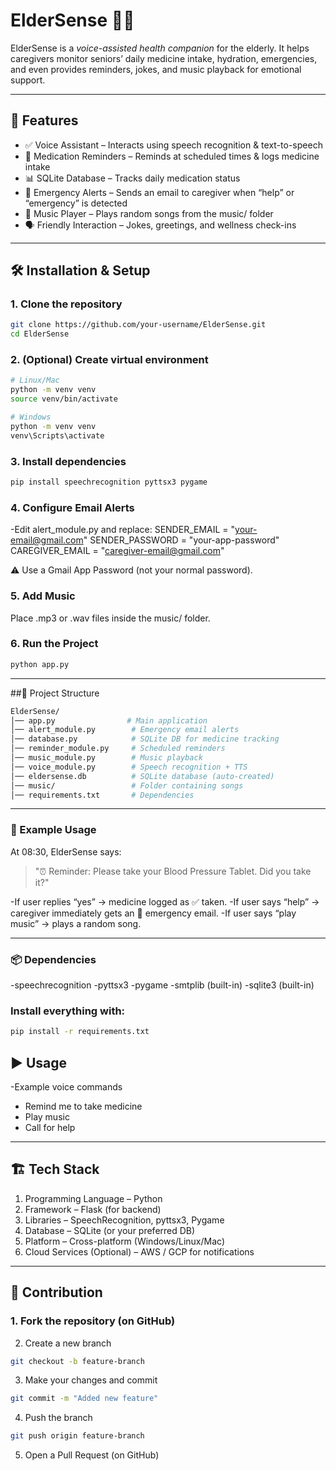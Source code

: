 # ElderSense 🧓🤖

ElderSense is a *voice-assisted health companion* for the elderly. It helps caregivers monitor seniors’ daily medicine intake, hydration, emergencies, and even provides reminders, jokes, and music playback for emotional support.  

---

## 🚀 Features
- ✅ Voice Assistant – Interacts using speech recognition & text-to-speech  
- 💊 Medication Reminders – Reminds at scheduled times & logs medicine intake  
- 📊 SQLite Database – Tracks daily medication status  
- 📧 Emergency Alerts – Sends an email to caregiver when “help” or “emergency” is detected  
- 🎵 Music Player – Plays random songs from the music/ folder  
- 🗣 Friendly Interaction – Jokes, greetings, and wellness check-ins  

---
## 🛠 Installation & Setup

### 1. Clone the repository
```bash
git clone https://github.com/your-username/ElderSense.git
cd ElderSense
```
### 2. (Optional) Create virtual environment
```bash
# Linux/Mac
python -m venv venv
source venv/bin/activate

# Windows
python -m venv venv
venv\Scripts\activate
```
### 3. Install dependencies
```bash
pip install speechrecognition pyttsx3 pygame
```
### 4. Configure Email Alerts

-Edit alert_module.py and replace:
  SENDER_EMAIL = "your-email@gmail.com"
  SENDER_PASSWORD = "your-app-password"
  CAREGIVER_EMAIL = "caregiver-email@gmail.com"

⚠ Use a Gmail App Password (not your normal password).

### 5. Add Music
Place .mp3 or .wav files inside the music/ folder.

### 6. Run the Project
```bash
python app.py
```

---

##📂 Project Structure
```bash
ElderSense/
│── app.py                # Main application
│── alert_module.py        # Emergency email alerts
│── database.py            # SQLite DB for medicine tracking
│── reminder_module.py     # Scheduled reminders
│── music_module.py        # Music playback
│── voice_module.py        # Speech recognition + TTS
│── eldersense.db          # SQLite database (auto-created)
│── music/                 # Folder containing songs
│── requirements.txt       # Dependencies

```
---

### 🧪 Example Usage

At 08:30, ElderSense says:

> "⏰ Reminder: Please take your Blood Pressure Tablet. Did you take it?"

-If user replies “yes” → medicine logged as ✅ taken.
-If user says “help” → caregiver immediately gets an 📧 emergency email.
-If user says “play music” → plays a random song.

---

### 📦 Dependencies

-speechrecognition
-pyttsx3
-pygame
-smtplib (built-in)
-sqlite3 (built-in)


### Install everything with:
```bash
pip install -r requirements.txt
```

##  ▶ Usage

-Example voice commands
- Remind me to take medicine
- Play music
- Call for help

---

## 🏗 Tech Stack

1. Programming Language – Python
2. Framework – Flask (for backend)
3. Libraries – SpeechRecognition, pyttsx3, Pygame
4. Database – SQLite (or your preferred DB)
5. Platform – Cross-platform (Windows/Linux/Mac)
6. Cloud Services (Optional) – AWS / GCP for notifications

---

## 🤝 Contribution

### 1. Fork the repository (on GitHub)
2. Create a new branch
```bash
git checkout -b feature-branch
```
3. Make your changes and commit
```bash
git commit -m "Added new feature"
```
4. Push the branch
```bash
git push origin feature-branch
```
5. Open a Pull Request (on GitHub)
